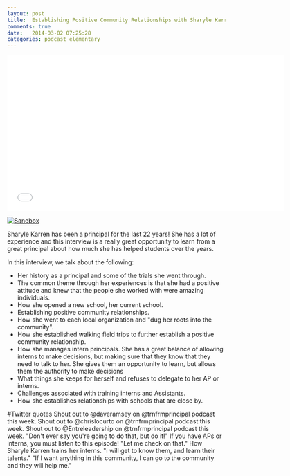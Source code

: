 ```yaml
---
layout: post
title:  Establishing Positive Community Relationships with Sharyle Karren - Transformative Principal Episode 13
comments: true
date:   2014-03-02 07:25:28
categories: podcast elementary
---
```


 <iframe style="border: none" src="//html5-player.libsyn.com/embed/destination/id/171591/height/360/width/640/theme/standard/direction/no/autoplay/no/autonext/no/thumbnail/yes/preload/no/no_addthis/no/" height="360" width="640" scrolling="no"  allowfullscreen webkitallowfullscreen mozallowfullscreen oallowfullscreen msallowfullscreen></iframe>

<a href="http://mbsy.co/3jbnc" target="_blank" style="outline:none;border:none;"><img src="https://ambassador-api.s3.amazonaws.com/files/810_Sep_10_2013_00_08_29.jpg" alt="Sanebox" border="0" /></a>

Sharyle Karren has been a principal for the last 22 years! She has a lot of experience and this interview is a really great opportunity to learn from a great principal about how much she has helped students over the years. 

In this interview, we talk about the following: 

* Her history as a principal and some of the trials she went through. 
* The common theme through her experiences is that she had a positive attitude and knew that the people she worked with were amazing individuals.
* How she opened a new school, her current school. 
* Establishing positive community relationships. 
* How she went to each local organization and "dug her roots into the community".
* How she established walking field trips to further establish a positive community relationship.
* How she manages intern principals. She has a great balance of allowing interns to make decisions, but making sure that they know that they need to talk to her. She gives them an opportunity to learn, but allows them the authority to make decisions
* What things she keeps for herself and refuses to delegate to her AP or interns.
* Challenges associated with training interns and Assistants. 
* How she establishes relationships with schools that are close by.


#Twitter quotes
Shout out to @daveramsey on @trnfrmprincipal podcast this week.
Shout out to @chrislocurto on @trnfrmprincipal podcast this week.
Shout out to @Entreleadership on @trnfrmprincipal podcast this week.
"Don't ever say you're going to do that, but do it!" If you have APs or interns, you must listen to this episode!
"Let me check on that." How Sharyle Karren trains her interns.
"I will get to know them, and learn their talents."
"If I want anything in this community, I can go to the community and they will help me."